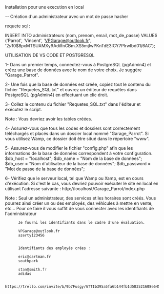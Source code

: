 Installation pour une execution en local 

-- Création d'un administrateur avec un mot de passe hasher

<?php
$motDePasse = "monmotdepasse"; // Mot de passe en clair

// Utilisez password_hash pour générer le hachage du mot de passe
$motDePasseHache = password_hash($motDePasse, PASSWORD_DEFAULT);

echo "Mot de passe haché : " . $motDePasseHache;
?>

requete sql :

INSERT INTO administrateurs (nom, prenom, email, mot_de_passe)
VALUES ('Parrot', 'Vincent', 'VPGarage@outlook.fr', '$2y$10$8pxMTSUAMXy9AdilfnCBm.XS5mjIwPKnTdE3ICY7PIrwlbd01/6AC');

UTILISATION DE VS CODE ET POSTGRESQL

1- Dans un premier temps, connectez-vous à PostgreSQL (pgAdmin4) et créez une base de données 
   avec le nom de votre choix. Je suggère "Garage_Parrot".

2- Une fois que la base de données est créée, copiez tout le contenu du fichier "Requetes_SQL.txt" 
   et ouvrez un éditeur de requêtes dans PostgreSQL (pgAdmin4) en effectuant un clic droit.

3- Collez le contenu du fichier "Requetes_SQL.txt" dans l'éditeur et exécutez le script.

   Note : Vous devriez avoir les tables créées.

4- Assurez-vous que tous les codes et dossiers sont correctement téléchargés et placés dans un 
   dossier local nommé "Garage_Parrot". Si vous utilisez Wamp, ce dossier doit être situé dans le répertoire "www".

5- Assurez-vous de modifier le fichier "config.php" afin que les informations de la base de données correspondent à votre configuration.
$db_host = "localhost";
$db_name = "Nom de la base de données"; 
$db_user = "Nom d'utilisateur de la base de données";
$db_password = "Mot de passe de la base de données";

6- Vérifiez que le serveur local, tel que Wamp ou Xamp, est en cours d'exécution. Si c'est le cas, 
   vous devriez pouvoir exécuter le site en local en utilisant l'adresse suivante : 
   http://localhost/Garage_Parrot/index.php

   Note : Seul un administrateur, des services et les horaires sont créés. Vous pourrez ainsi créer 
          un ou des employés, des véhicules à mettre en vente, etc... Pour ce faire il vous suffit de
          vous connecter avec les identifiants de l'administrateur
          
          Je fourni les identifiants dans le cadre d'une évaluation. 

          VPGarage@outlook.fr
          azerty123456


          Identifiants des employés crées :

          eric@cartman.fr
          southpark

          stan@smith.fr
          adidas

          https://trello.com/invite/b/9b7Fusgy/ATTIb395a5fa6b144fb1d583521608e54520C6D34307/vpgarage



